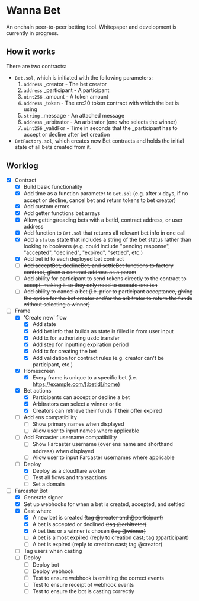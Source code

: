 # Wanna Bet

An onchain peer-to-peer betting tool. Whitepaper and development is currently in progress.

## How it works

There are two contracts:

- `Bet.sol`, which is initiated with the following parameters:
  1. `address` \_creator - The bet creator
  2. `address` \_participant - A participant
  3. `uint256` \_amount - A token amount
  4. `address` \_token - The erc20 token contract with which the bet is using
  5. `string` \_message - An attached message
  6. `address` \_arbitrator - An arbitrator (one who selects the winner)
  7. `uint256` \_validFor - Time in seconds that the \_participant has to accept or decline after bet creation
- `BetFactory.sol`, which creates new Bet contracts and holds the initial state of all bets created from it.

## Worklog

- [x] Contract
  - [x] Build basic functionality
  - [x] Add time as a function parameter to `Bet.sol` (e.g. after x days, if no accept or decline, cancel bet and return tokens to bet creator)
  - [x] Add custom errors
  - [x] Add getter functions bet arrays
  - [x] Allow getting/reading bets with a betId, contract address, or user address
  - [x] Add function to `Bet.sol` that returns all relevant bet info in one call
  - [x] Add a `status` state that includes a string of the bet status rather than looking to booleans (e.g. could include "pending response", "accepted", "declined", "expired", "settled", etc.)
  - [x] Add bet id to each deployed bet contract
  - [ ] ~~Add acceptBet, declineBet, and settleBet functions to factory contract, given a contract address as a param~~
  - [ ] ~~Add ability for participant to send tokens directly to the contract to accept, making it so they only need to execute one txn~~
  - [ ] ~~Add ability to cancel a bet (i.e. prior to participant acceptance, giving the option for the bet creator and/or the arbitrator to return the funds without selecting a winner)~~
- [ ] Frame
  - [x] 'Create new' flow
    - [x] Add state
    - [x] Add bet info that builds as state is filled in from user input
    - [x] Add tx for authorizing usdc transfer
    - [x] Add step for inputting expiration period
    - [x] Add tx for creating the bet
    - [x] Add validation for contract rules (e.g. creator can't be participant, etc.)
  - [x] Homescreen
    - [x] Every frame is unique to a specific bet (i.e. https://example.com/[:betId]/home)
  - [x] Bet actions
    - [x] Participants can accept or decline a bet
    - [x] Arbitrators can select a winner or tie
    - [x] Creators can retrieve their funds if their offer expired
  - [ ] Add ens compatibility
    - [ ] Show primary names when displayed
    - [ ] Allow user to input names where applicable
  - [ ] Add Farcaster username compatibility
    - [ ] Show Farcaster username (over ens name and shorthand address) when displayed
    - [ ] Allow user to input Farcaster usernames where applicable
  - [ ] Deploy
    - [x] Deploy as a cloudflare worker
    - [ ] Test all flows and transactions
    - [ ] Set a domain
- [ ] Farcaster Bot
  - [x] Generate signer
  - [x] Set up webhooks for when a bet is created, accepted, and settled
  - [x] Cast when:
    - [x] A new bet is created ~~(tag @creator and @participant)~~
    - [x] A bet is accepted or declined ~~(tag @arbitrator)~~
    - [x] A bet ties or a winner is chosen ~~(tag @winner)~~
    - [ ] A bet is almost expired (reply to creation cast; tag @participant)
    - [ ] A bet is expired (reply to creation cast; tag @creator)
  - [ ] Tag users when casting
  - [ ] Deploy
    - [ ] Deploy bot
    - [ ] Deploy webhook
    - [ ] Test to ensure webhook is emitting the correct events
    - [ ] Test to ensure receipt of webhook events
    - [ ] Test to ensure the bot is casting correctly
